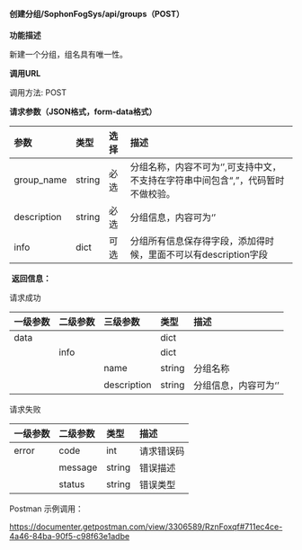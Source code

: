 #### 创建分组/SophonFogSys/api/groups（POST）

**功能描述**

新建一个分组，组名具有唯一性。

**调用URL**

调用方法: POST

**请求参数（JSON格式，form-data格式）**

| 参数        | 类型   | 选择 | 描述                                                         |
| :---------- | :----- | :--- | :----------------------------------------------------------- |
| group_name  | string | 必选 | 分组名称，内容不可为‘’,可支持中文，不支持在字符串中间包含“,”，代码暂时不做校验。 |
| description | string | 必选 | 分组信息，内容可为‘’                                         |
| info        | dict   | 可选 | 分组所有信息保存得字段，添加得时候，里面不可以有description字段 |

​        **返回信息：**

请求成功

| 一级参数 | 二级参数 | 三级参数    | 类型   | 描述                 |
| :------- | :------- | :---------- | :----- | :------------------- |
| data     |          |             | dict   |                      |
|          | info     |             | dict   |                      |
|          |          | name        | string | 分组名称             |
|          |          | description | string | 分组信息，内容可为‘’ |

请求失败

| 一级参数 | 二级参数 | 类型   | 描述       |
| :------- | :------- | :----- | :--------- |
| error    | code     | int    | 请求错误码 |
|          | message  | string | 错误描述   |
|          | status   | string | 错误类型   |

Postman 示例调用：

https://documenter.getpostman.com/view/3306589/RznFoxqf#711ec4ce-4a46-84ba-90f5-c98f63e1adbe